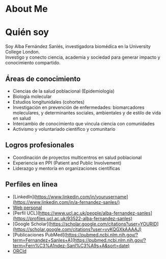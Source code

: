 # About Me

# Quién soy
Soy Alba Fernández Sanlés, investigadora biomédica en la University College London.  
Investigo y conecto ciencia, academia y sociedad para generar impacto y conocimiento compartido.

## Áreas de conocimiento
- Ciencias de la salud poblacional (Epidemiología)
- Biología molecular
- Estudios longitunidales (cohortes)
- Investigación en prevención de enfermedades: biomarcadores moleculares, y determinantes sociales, ambientales y de estilo de vida en salud
- Intercambio de conocimiento que vincula ciencia con comunidades
- Activismo y voluntariado científico y comunitario

## Logros profesionales
- Coordinación de proyectos multicentros en salud poblacional
- Experiencia en PPI (Patient and Public Involvement)
- Liderazgo y mentoría en organizaciones científicas

## Perfiles en línea
- [LinkedIn](https://www.linkedin.com/in/yourusername](https://www.linkedin.com/in/a-fernandez-sanles/)
- [Web personal](https://albafernandezsanles.wordpress.com)
- [Perfil UCL](https://www.ucl.ac.uk/people/alba-fernandez-sanles](https://profiles.ucl.ac.uk/93522-alba-fernandez-sanles)
- [Google Scholar](https://scholar.google.com/citations?user=YOURID](https://scholar.google.com/citations?user=vvKQGXkAAAAJ)
- [Publicaciones PubMed](https://pubmed.ncbi.nlm.nih.gov/?term=Fernandez+Sanles+A](https://pubmed.ncbi.nlm.nih.gov/?term=Fern%C3%A1ndez-Sanl%C3%A9s+A&sort=date)
- [ORCId](https://orcid.org/my-orcid?orcid=0000-0002-3587-8177)
